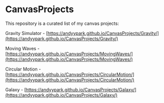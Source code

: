 # CanvasProjects
This repository is a curated list of my canvas projects:

Gravity Simulator - [https://andyypark.github.io/CanvasProjects/Gravity/](https://andyypark.github.io/CanvasProjects/Gravity/) 

Moving Waves - [https://andyypark.github.io/CanvasProjects/MovingWaves/](https://andyypark.github.io/CanvasProjects/MovingWaves/)

Circular Motion - [https://andyypark.github.io/CanvasProjects/CircularMotion/](https://andyypark.github.io/CanvasProjects/CircularMotion/)

Galaxy - [https://andyypark.github.io/CanvasProjects/Galaxy/](https://andyypark.github.io/CanvasProjects/Galaxy/)
